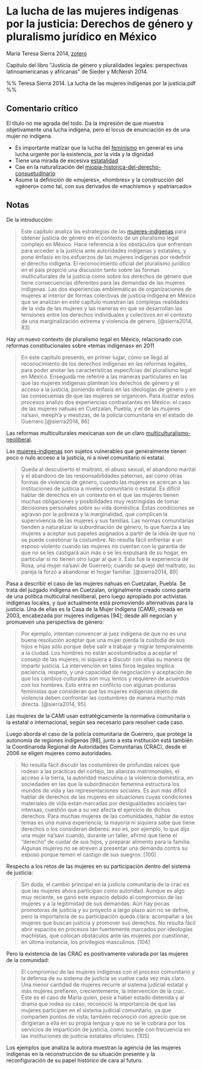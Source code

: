 # La lucha de las mujeres indígenas por la justicia: Derechos de género y pluralismo jurídico en México

María Teresa Sierra 2014, [zotero](zotero://select/items/@sierra2014)

Capítulo del libro "Justicia de género y pluralidades legales: perspectivas latinoamericanas y africanas" de Sieder y McNeish 2014.

%% Teresa Sierra 2014. La lucha de las mujeres indígenas por la justicia.pdf %%

## Comentario crítico

El título no me agrada del todo. Da la impresión de que muestra objetivamente una lucha indígena, pero el locus de enunciación es de una mujer no indígena.

* Es importante matizar que la lucha del [feminismo](feminismo.md) en general es una lucha urgente por la existencia, por la vida y la dignidad
* Tiene una mirada de excesiva [estatalidad](estatalidad.md)
* Cae en la naturalización del [miopia-historica-del-derecho-consuetudinario](miopia-historica-del-derecho-consuetudinario.md)
* Asume la definición de «mujeres», «hombres» y la construcción del «género» como tal, con sus derivados de «machismo» y «patriarcado»

## Notas

De la introducción:

 >
 > Este capítulo analiza las estrategias de las [mujeres-indigenas](mujeres-indigenas.md) para obtener justicia de género en el contexto de un pluralismo legal complejo en México. Hace referencia a los obstáculos que enfrentan para acceder a la justicia ante autoridades indígenas y estatales, y pone énfasis en los esfuerzos de las mujeres indígenas por redefniir el derecho indígena. El reconocimiento oficial del pluralismo jurídico en el país propició una discusión tanto sobre las formas multiculturales de la justicia como sobre los derechos de género que tiene consecuencias diferentes para las demandas de las mujeres indígenas. Las dos experiencias emblemáticas de organizaciones de mujeres al interior de formas colectivas de justicia indígena en México que se analizan en este capítulo muestran las complejas realidades de la vida de las mujeres y las maneras en que se desarrollan las tensiones entre los derechos individuales y colectivos en el contexto de una marginalización extrema y violencia de género. [@sierra2014, 83]

Hay un nuevo contexto de pluralismo legal en México, relacionado con reformas constitucionales sobre «temas indígenas» en 2011

 >
 > En este capítulo presento, en primer lugar, cómo se llegó al reconocimiento de los derechos indígenas en las reformas legales, para poder anotar las características específcias del pluralismo legal en México. Enseguida me referiré a las maneras particulares en las que las mujeres indígenas plantean los derechos de género y el acceso a la justicia, poniendo énfasis en las ideologías de género y en las consecuenias de que las mujeres se organicen. Para ilustrar estos procesos analizo dos experiencias contrastantes en México: el caso de las mujeres nahuas en Cuetzalan, Puebla, y el de las mujeres na’savi, meeph’a y mestizas, de la policía comunitaria en el estado de Guerrero.[@sierra2014, 86]

Las reformas multiculturales mexicanas son de un claro [multiculturalismo-neoliberal](multiculturalismo-neoliberal.md).

Las [mujeres-indigenas](mujeres-indigenas.md) son sujetos vulnerables que generalmente tienen poco o nulo acceso a la justicia, ni a nivel comunitario ni estatal.

 >
 > Queda al descubierto el maltrato, el abuso sexual, el abandono marital y el abandono de las responsabilidades paternas, así como otras formas de violencia de género, cuando las mujeres se acercan a las instituciones de justicia a niveles comunitario o estatal. Es difícil hablar de derechos en un contexto en el que las mujeres tienen muchas obligaciones y posibilidades muy restringidas de tomar decisiones personales sobre su vida doméstica. Estas condiciones se agravan por la pobreza y la marginalidad, que complican la supervivencia de las mujeres y sus familias. Las normas comunitarias tienden a naturalizar la subordinación de género, lo que fuerza a las mujeres a aceptar sus papeles asignados a partir de la idea de que no se puede cuestionar la costumbre. No resulta fácil enfrentar a un esposo violento cuando las mujeres no cuentan con la garantía de que no se les castigará aún más o se les expulsará de su hogar, en particular si no tienen otro lugar al que ir. Esta fue la experiencia de Rosa, una mujer na’savi de Guerrero; cuando se quejó del maltrato, su pareja la forzó a abandonar el hogar familiar. [@sierra2014, 89]

Pasa a describir el caso de las mujeres nahuas en Cuetzalan, Puebla. Se trata del juzgado indígena en Cuetzalan, originalmente creado como parte de una política multiculral neoliberal, pero luego apropiado por activistas indígenas locales, y que actualmente está promoviendo alternativas para la justicia. Una de ellas es la Casa de la Mujer Indígena (CAMI), creada en 2003, encabezada por mujeres indígenas [94]; desde allí negocian y promueven una perspectiva de género:

 >
 > Por ejemplo, intentan convencer al juez indígena de que no es una buena resolución aceptar que una mujer pierda la custodia de sus hijos e hijas sólo porque debe salir a trabajar y migrar temporalmente a la ciudad. Los hombres no están acostumbrados a aceptar el consejo de las mujeres; ni siquiera a discutir con ellas su manera de impartir justicia. La intervención en tales foros legales implica paciencia, respeto, y una capacidad de negociación y aceptación de que los cambios culturales son muy lentos y requieren de acuerdos con los hombres. Esto entra en confilcto con algunas posturas feministas que consideran que las mujeres indígenas objeto de violencia deben confrontar las costumbres de manera mucho más directa. [@sierra2014, 95]

Las mujeres de la CAMI usan estratégicamente la normativa comunitaria o la estatal o internacional, según sea necesario para resolver cada caso.

Luego aborda el caso de la policía comunitaria de Guerrero, que protege la autonomía de regiones indígenas [98], junto a esta institución está también la Coordinaroda Regional de Autoridades Comunitarias (CRAC), desde el 2006 se eligen mujeres como autoridades.

 >
 > No resulta fácil discutir las costumbres de profundas raíces que rodean a las prácticas del cortejo, las alianzas matrimoniales, el acceso a la tierra, la autoridad masculina o la violencia doméstica, en sociedades en las que la subordinación femenina estructura los mundos de vida y las representaciones sociales. Es aun más difícil hablar de derechos de las mujeres en situaciones cuyas condiciones materiales de vida están marcadas por desigualdades sociales tan intensas, cuestión que a su vez afecta el ejercicio de dichos derechos. Para muchas mujeres de las comunidades, hablar de estos temas es una nueva experiencia; la mayoría ni siquiera sabe que tiene derechos o los consideran deberes: eso es, por ejemplo, lo que dijo una mujer na’savi cuando, durante un taller, afirmó que tiene el “derecho” de cuidar de sus hijos, y preparar alimento para la familia. Algunas mujeres no se atreven a presentar una demanda contra su esposo porque temen el castigo de sus suegros. [100]

Respecto a los retos de las mujeres en su participación dentro del sistema de justicia:

 >
 > Sin duda, el cambio principal en la justicia comunitaria de la crac es que las mujeres ahora participan como autoridad. Aunque es algo muy reciente, se ganó este espacio debido al compromiso de las mujeres y a la legitimidad de sus demandas. Aún hay pocas promotoras de justicia y su proyecto a largo plazo aún no se defnie, pero la importancia de su participación queda clara: acompañar a las mujeres que buscan justicia y promover sus derechos. No resulta fácil abrir espacios en procesos tan fuertemente marcados por ideologías machistas, que colocan obstáculos ante las mujeres por cuestionar, en última instancia, los privilegios masculinos. [104]

Pero la existencia de las CRAC es positivamente valorada por las mujeres de la comunidad:

 >
 > El compromiso de las mujeres indígenas con el proceso comunitario y la defensa de su sistema de justicia se vuelve cada vez más claro. Una menor cantidad de mujeres recurre al sistema judicial estatal y más mujeres prefieren, crecientemente, la intervención de la crac. Éste es el caso de María quien, pese a haber estado detenida y al drama que rodea su caso, reconoció la importancia de que las mujeres participen en el sistema judicial comunitario, ya que comparten puntos de vista; también reconoció con aprecio que se dirigieran a ella en su propia lengua y que no se le cobrara por los servicios de impartición de justicia, como sucede con frecuencia en las instituciones de justicia estatales oficiales. [105]

Los ejemplos que analiza la autora muestran la agencia de las mujeres indígenas en la reconstrucción de su situación presente y la reconfiguración de su papel histórico de cara al futuro.
